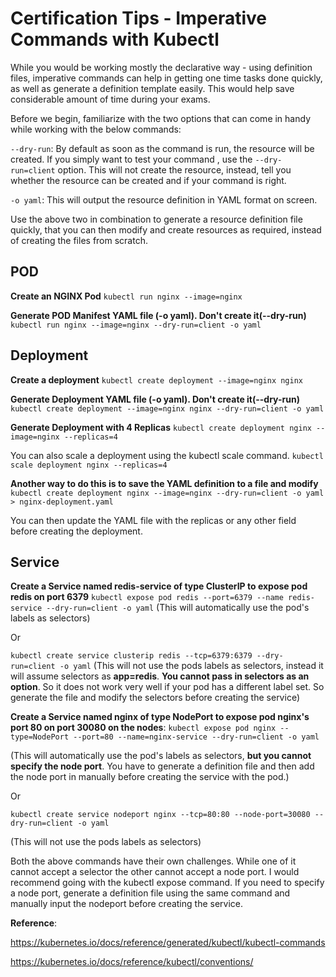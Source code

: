 # Certification Tips - Imperative Commands with Kubectl

While you would be working mostly the declarative way - using definition files, imperative commands can help in getting one time tasks done quickly, as well as generate a definition template easily. This would help save considerable amount of time during your exams.

Before we begin, familiarize with the two options that can come in handy while working with the below commands:

`--dry-run`: By default as soon as the command is run, the resource will be created. If you simply want to test your command , use the `--dry-run=client` option. This will not create the resource, instead, tell you whether the resource can be created and if your command is right.

`-o yaml`: This will output the resource definition in YAML format on screen.


Use the above two in combination to generate a resource definition file quickly, that you can then modify and create resources as required, instead of creating the files from scratch.



## POD
**Create an NGINX Pod**
`kubectl run nginx --image=nginx`

**Generate POD Manifest YAML file (-o yaml). Don't create it(--dry-run)**
`kubectl run nginx --image=nginx --dry-run=client -o yaml`

## Deployment
**Create a deployment**
`kubectl create deployment --image=nginx nginx`

**Generate Deployment YAML file (-o yaml). Don't create it(--dry-run)**
`kubectl create deployment --image=nginx nginx --dry-run=client -o yaml`

**Generate Deployment with 4 Replicas**
`kubectl create deployment nginx --image=nginx --replicas=4`


You can also scale a deployment using the kubectl scale command.
`kubectl scale deployment nginx --replicas=4`


**Another way to do this is to save the YAML definition to a file and modify**
`kubectl create deployment nginx --image=nginx --dry-run=client -o yaml > nginx-deployment.yaml`


You can then update the YAML file with the replicas or any other field before creating the deployment.


## Service

**Create a Service named redis-service of type ClusterIP to expose pod redis on port 6379**
`kubectl expose pod redis --port=6379 --name redis-service --dry-run=client -o yaml`
(This will automatically use the pod's labels as selectors)

Or

`kubectl create service clusterip redis --tcp=6379:6379 --dry-run=client -o yaml` (This will not use the pods labels as selectors, instead it will assume selectors as **app=redis**. __You cannot pass in selectors as an option__. So it does not work very well if your pod has a different label set. So generate the file and modify the selectors before creating the service)



**Create a Service named nginx of type NodePort to expose pod nginx's port 80 on port 30080 on the nodes**:
`kubectl expose pod nginx --type=NodePort --port=80 --name=nginx-service --dry-run=client -o yaml`

(This will automatically use the pod's labels as selectors, __but you cannot specify the node port__. You have to generate a definition file and then add the node port in manually before creating the service with the pod.)

Or

`kubectl create service nodeport nginx --tcp=80:80 --node-port=30080 --dry-run=client -o yaml`

(This will not use the pods labels as selectors)

Both the above commands have their own challenges. While one of it cannot accept a selector the other cannot accept a node port. I would recommend going with the kubectl expose command. If you need to specify a node port, generate a definition file using the same command and manually input the nodeport before creating the service.

**Reference**:

https://kubernetes.io/docs/reference/generated/kubectl/kubectl-commands

https://kubernetes.io/docs/reference/kubectl/conventions/